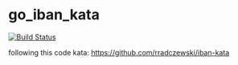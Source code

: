 go_iban_kata
============

[![Build Status](https://travis-ci.org/aleicher/go_iban_kata.svg?branch=master)](https://travis-ci.org/aleicher/go_iban_kata)

following this code kata: https://github.com/rradczewski/iban-kata
